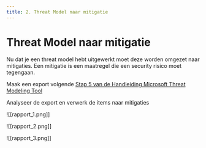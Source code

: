 ```yaml
---
title: 2. Threat Model naar mitigatie
---
```

# Threat Model naar mitigatie
Nu dat je een threat model hebt uitgewerkt moet deze worden omgezet naar mitigaties. Een mitigatie is een maatregel die een security risico moet tegengaan.

Maak een export volgende [Stap 5 van de Handleiding Microsoft Threat Modeling Tool](https://learn.microsoft.com/en-us/azure/security/develop/threat-modeling-tool)

Analyseer de export en verwerk de items naar mitigaties

![[rapport_1.png]]

![[rapport_2.png]]

![[rapport_3.png]]